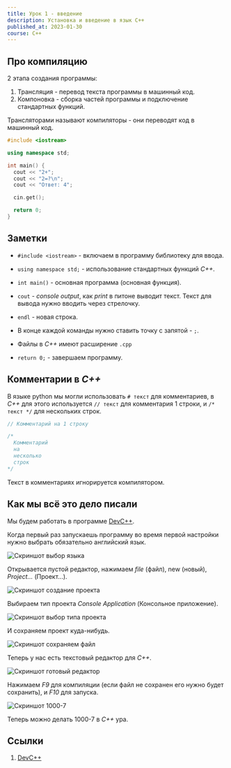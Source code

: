 ```yaml
---
title: Урок 1 - введение
description: Установка и введение в язык C++
published_at: 2023-01-30
course: C++
---
```


## Про компиляцию

2 этапа создания программы:

1. Трансляция - перевод текста программы в машинный код.
2. Компоновка - сборка частей программы и подключение стандартных функций.

Трансляторами называют компиляторы - они переводят код в машинный код.

```cpp
#include <iostream>

using namespace std;

int main() {
  cout << "2+";
  cout << "2=?\n";
  cout << "Ответ: 4";

  cin.get();

  return 0;
}
```

## Заметки

- `#include <iostream>` - включаем в программу библиотеку для ввода.

- `using namespace std;` - использование стандартных функций _C++_.

- `int main()` - основная программа (основная функция).

- `cout` - _console output_, как _print_ в питоне выводит текст. Текст для
  вывода нужно вводить через стрелочку.

- `endl` - новая строка.

- В конце каждой команды нужно ставить точку с запятой - `;`.

- Файлы в _C++_ имеют расширение `.cpp`

- `return 0;` - завершаем программу.

## Комментарии в _C++_

В языке python мы могли использовать `# текст` для комментариев, в _C++_ для
этого используется `// текст` для комментария 1 строки, и `/* текст */` для
нескольких строк.

```cpp
// Комментарий на 1 строку

/*
  Комментарий
  на
  несколько
  строк
*/
```

Текст в комментариях игнорируется компилятором.

## Как мы всё это дело писали

Мы будем работать в программе
[DevC++](https://sourceforge.net/projects/dev-cpp/files/latest/download).

Когда первый раз запускаешь программу во время первой настройки нужно выбрать
обязательно английский язык.

![Скриншот выбор языка](./cpp/language-select.webp)

Открывается пустой редактор, нажимаем _file_ (файл), new (новый), _Project..._
(Проект...).

![Скриншот создание проекта](./cpp/create-new-project.webp)

Выбираем тип проекта _Console Application_ (Консольное приложение).

![Скриншот выбор типа проекта](./cpp/select-console-application.webp)

И сохраняем проект куда-нибудь.

![Скриншот сохраняем файл](./cpp/save-project.webp)

Теперь у нас есть текстовый редактор для _C++_.

![Скриншот готовый редактор](./cpp/ready-editor.webp)

Нажимаем _F9_ для компиляции (если файл не сохранен его нужно будет сохранить),
и _F10_ для запуска.

![Скриншот 1000-7](./cpp/1000-7.webp)

Теперь можно делать 1000-7 в _C++_ ура.

## Ссылки

1. [DevC++](https://sourceforge.net/projects/dev-cpp/files/latest/download)
